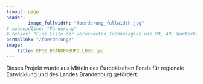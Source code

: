 ```yaml
---
layout: page
header:
        image_fullwidth: "foerderung_fullwidth.jpg"
# subheadline: "Förderung"
# teaser: "Eine Liste der verwendeten Technologien wie VR, AR, Worterkennung, etc."
permalink: "/foerderung/"
image:
    title: EFRE_BRANDENBURG_LOGO.jpg
---
```

Dieses Projekt wurde aus Mitteln des Europäischen Fonds für regionale Entwicklung und des Landes Brandenburg gefördert.